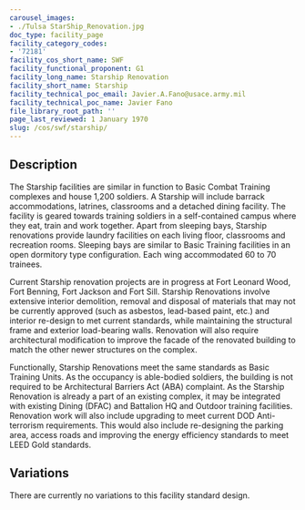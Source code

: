 ```yaml
---
carousel_images:
- ./Tulsa StarShip_Renovation.jpg
doc_type: facility_page
facility_category_codes:
- '72181'
facility_cos_short_name: SWF
facility_functional_proponent: G1
facility_long_name: Starship Renovation
facility_short_name: Starship
facility_technical_poc_email: Javier.A.Fano@usace.army.mil
facility_technical_poc_name: Javier Fano
file_library_root_path: ''
page_last_reviewed: 1 January 1970
slug: /cos/swf/starship/
---
```




## Description

The Starship facilities are similar in function to Basic Combat Training complexes and house 1,200 soldiers. A Starship will include barrack accommodations, latrines, classrooms and a detached dining facility. The facility is geared towards training soldiers in a self-contained campus where they eat, train and work
together. Apart from sleeping bays, Starship renovations provide laundry facilities on each living floor, classrooms and recreation rooms. Sleeping bays are similar to Basic Training facilities in an open dormitory type configuration. Each wing accommodated 60 to 70 trainees.

Current Starship renovation projects are in progress at Fort Leonard Wood, Fort Benning, Fort Jackson and Fort Sill. Starship Renovations involve extensive interior demolition, removal and disposal of materials that may not be currently approved (such as asbestos, lead-based paint, etc.) and interior re-design to met current standards, while maintaining the structural frame and exterior load-bearing walls. Renovation will also require architectural modification to improve the facade of the renovated building to match the other newer structures on the complex.

Functionally, Starship Renovations meet the same standards as Basic Training Units. As the occupancy is able-bodied soldiers, the building is not required to be Architectural Barriers Act (ABA) complaint. As the Starship Renovation is already a part of an existing complex, it may be integrated with existing Dining (DFAC) and Battalion HQ and Outdoor training facilities. Renovation work will also include upgrading to meet current DOD Anti-terrorism requirements. This would also include re-designing the parking area, access roads and improving the energy efficiency standards to meet LEED Gold standards.

## Variations

There are currently no variations to this facility standard design.